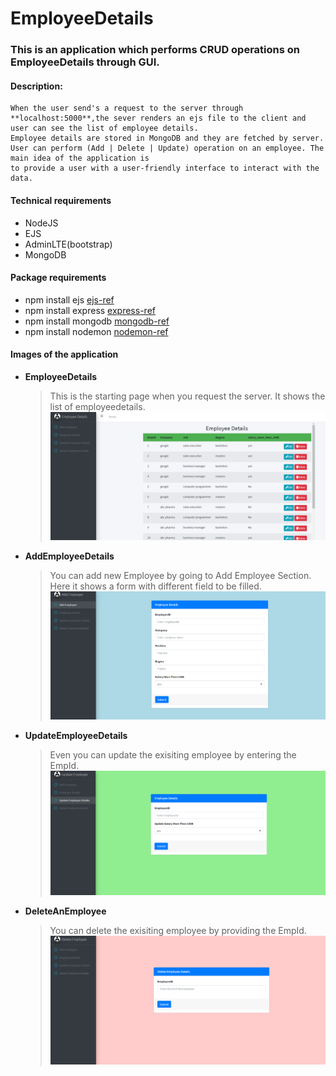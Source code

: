 # EmployeeDetails

### This is an application which performs CRUD operations on EmployeeDetails through GUI.
#### Description:
```
When the user send's a request to the server through **localhost:5000**,the sever renders an ejs file to the client and user can see the list of employee details.
Employee details are stored in MongoDB and they are fetched by server. User can perform (Add | Delete | Update) operation on an employee. The main idea of the application is 
to provide a user with a user-friendly interface to interact with the data.
```

#### Technical requirements
- NodeJS
- EJS
- AdminLTE(bootstrap)
- MongoDB

#### Package requirements
- npm install ejs [ejs-ref](https://www.npmjs.com/package/ejs)
- npm install express [express-ref](https://www.npmjs.com/package/express)
- npm install mongodb [mongodb-ref](https://www.npmjs.com/package/mongodb)
- npm install nodemon [nodemon-ref](https://www.npmjs.com/package/nodemon)

#### Images of the application
- **EmployeeDetails**
  > This is the starting page when you request the server.
  > It shows the list of employeedetails.
  ![](tutorial/step1.png)
- **AddEmployeeDetails**
  > You can add new Employee by going to Add Employee Section.
  > Here it shows a form with different field to be filled.
  ![](tutorial/step2.png)
- **UpdateEmployeeDetails**
  > Even you can update the exisiting employee by entering the EmpId. 
  ![](tutorial/step3.png)
- **DeleteAnEmployee**
  > You can delete the exisiting employee by providing the EmpId.
  ![](tutorial/step4.png)

